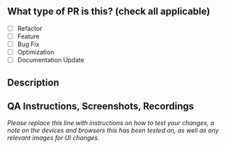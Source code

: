 ## What type of PR is this? (check all applicable)

- [ ] Refactor
- [ ] Feature
- [ ] Bug Fix
- [ ] Optimization
- [ ] Documentation Update

## Description

## QA Instructions, Screenshots, Recordings

_Please replace this line with instructions on how to test your changes, a note
on the devices and browsers this has been tested on, as well as any relevant
images for UI changes._

